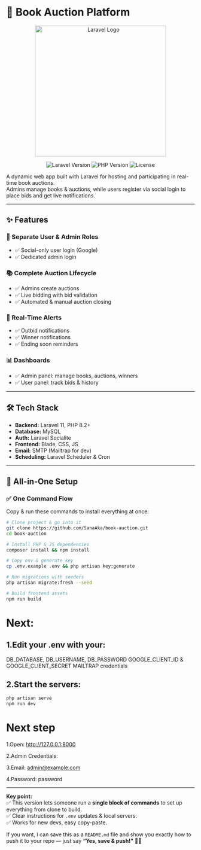 # 📖 Book Auction Platform

<p align="center">
  <img src="https://raw.githubusercontent.com/laravel/art/master/logo-lockup/5%20SVG/2%20CMYK/1%20Full%20Color/laravel-logolockup-cmyk-red.svg" width="350" alt="Laravel Logo">
</p>

<p align="center">
  <img src="https://img.shields.io/badge/Laravel-11.x-FF2D20?style=for-the-badge&logo=laravel" alt="Laravel Version">
  <img src="https://img.shields.io/badge/PHP-8.2+-777BB4?style=for-the-badge&logo=php" alt="PHP Version">
  <img src="https://img.shields.io/badge/License-MIT-blue.svg?style=for-the-badge" alt="License">
</p>

A dynamic web app built with Laravel for hosting and participating in real-time book auctions.  
Admins manage books & auctions, while users register via social login to place bids and get live notifications.

---

## ✨ Features

### 🔐 Separate User & Admin Roles
- ✅ Social-only user login (Google)
- ✅ Dedicated admin login

### 📚 Complete Auction Lifecycle
- ✅ Admins create auctions
- ✅ Live bidding with bid validation
- ✅ Automated & manual auction closing

### 🔔 Real-Time Alerts
- ✅ Outbid notifications
- ✅ Winner notifications
- ✅ Ending soon reminders

### 📊 Dashboards
- ✅ Admin panel: manage books, auctions, winners
- ✅ User panel: track bids & history

---

## 🛠️ Tech Stack

- **Backend:** Laravel 11, PHP 8.2+
- **Database:** MySQL
- **Auth:** Laravel Socialite
- **Frontend:** Blade, CSS, JS
- **Email:** SMTP (Mailtrap for dev)
- **Scheduling:** Laravel Scheduler & Cron

---

## 🚀 All-in-One Setup

### ✅ One Command Flow

Copy & run these commands to install everything at once:

```bash
# Clone project & go into it
git clone https://github.com/SanaAka/book-auction.git
cd book-auction

# Install PHP & JS dependencies
composer install && npm install

# Copy env & generate key
cp .env.example .env && php artisan key:generate

# Run migrations with seeders
php artisan migrate:fresh --seed

# Build frontend assets
npm run build
```
# Next:

## 1.Edit your .env with your:
DB_DATABASE, DB_USERNAME, DB_PASSWORD
GOOGLE_CLIENT_ID & GOOGLE_CLIENT_SECRET
MAILTRAP credentials

## 2.Start the servers:
```bash
php artisan serve
npm run dev
```
# Next step
 1.Open: http://127.0.0.1:8000

 2.Admin Credentials:

 3.Email: admin@example.com

 4.Password: password


---

**Key point:**  
✅ This version lets someone run a **single block of commands** to set up everything from clone to build.  
✅ Clear instructions for `.env` updates & local servers.  
✅ Works for new devs, easy copy-paste.

If you want, I can save this as a `README.md` file and show you exactly how to push it to your repo — just say **“Yes, save & push!”** 🚀✨
